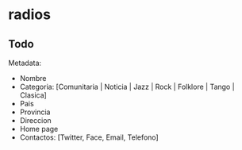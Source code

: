 # radios

## Todo

Metadata:

+ Nombre
+ Categoria: [Comunitaria | Noticia | Jazz | Rock | Folklore | Tango | Clasica]
+ Pais
+ Provincia
+ Direccion
+ Home page
+ Contactos: [Twitter, Face, Email, Telefono]
